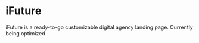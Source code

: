 # iFuture
iFuture is a  ready-to-go customizable digital agency landing page. 
Currently being optimized
